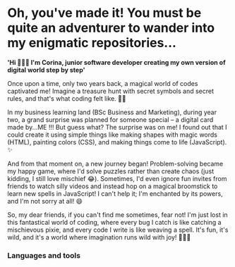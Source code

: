 # Oh, you've made it! You must be quite an adventurer to wander into my enigmatic repositories...

**'Hi 🙋🏻‍♀️ I'm Corina, junior software developer creating my own version of digital world step by step'**

Once upon a time, only two years back, a magical world of codes captivated me! Imagine a treasure hunt with secret symbols and secret rules, and that's what coding felt like. 🏴‍☠️

In my business learning land (BSc Business and Marketing), during year two, a grand surprise was planned for someone special – a digital card made by...ME !!! But guess what? The surprise was on me! I found out that I could create it using simple things like making shapes with magic words (HTML), painting colors (CSS), and making things come to life (JavaScript). ✨

And from that moment on, a new journey began! Problem-solving became my happy game, where I'd solve puzzles rather than create chaos (just kidding, I still love mischief 😂). Sometimes, I'd even ignore fun invites from friends to watch silly videos and instead hop on a magical broomstick to learn new spells in JavaScript! I can't help it; I'm enchanted by its powers, and I'm not sorry at all! 😄

So, my dear friends, if you can't find me sometimes, fear not! I'm just lost in this fantastical world of coding, where every bug I catch is like catching a mischievous pixie, and every code I write is like weaving a spell. It's fun, it's wild, and it's a world where imagination runs wild with joy! 🧙‍♀️🌈

### Languages and tools

<!--
**ecorina/ecorina** is a ✨ _special_ ✨ repository because its `README.md` (this file) appears on your GitHub profile.

Here are some ideas to get you started:

- 🔭 I’m currently working on ...
- 🌱 I’m currently learning ...
- 👯 I’m looking to collaborate on ...
- 🤔 I’m looking for help with ...
- 💬 Ask me about ...
- 📫 How to reach me: ...
- 😄 Pronouns: ...
- ⚡ Fun fact: ...
-->
